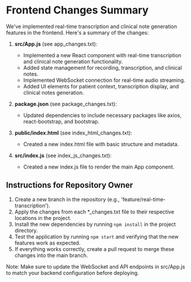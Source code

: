 # Frontend Changes Summary

We've implemented real-time transcription and clinical note generation features in the frontend. Here's a summary of the changes:

1. **src/App.js** (see app_changes.txt):
   - Implemented a new React component with real-time transcription and clinical note generation functionality.
   - Added state management for recording, transcription, and clinical notes.
   - Implemented WebSocket connection for real-time audio streaming.
   - Added UI elements for patient context, transcription display, and clinical notes generation.

2. **package.json** (see package_changes.txt):
   - Updated dependencies to include necessary packages like axios, react-bootstrap, and bootstrap.

3. **public/index.html** (see index_html_changes.txt):
   - Created a new index.html file with basic structure and metadata.

4. **src/index.js** (see index_js_changes.txt):
   - Created a new index.js file to render the main App component.

## Instructions for Repository Owner

1. Create a new branch in the repository (e.g., 'feature/real-time-transcription').
2. Apply the changes from each *_changes.txt file to their respective locations in the project.
3. Install the new dependencies by running `npm install` in the project directory.
4. Test the application by running `npm start` and verifying that the new features work as expected.
5. If everything works correctly, create a pull request to merge these changes into the main branch.

Note: Make sure to update the WebSocket and API endpoints in src/App.js to match your backend configuration before deploying.


